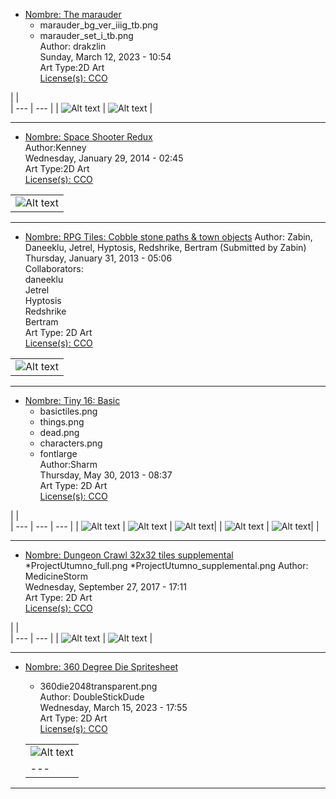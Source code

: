 


* [Nombre: The marauder](https://opengameart.org/content/the-marauder)   
  * marauder_bg_ver_iiig_tb.png  
  * marauder_set_i_tb.png  
  Author: drakzlin  
  Sunday, March 12, 2023 - 10:54  
  Art Type:2D Art  
  [License(s): CCO](https://creativecommons.org/publicdomain/zero/1.0/deed.es_ES) 
  
| |   
| --- | --- |
| ![Alt text](https://github.com/juanantoniogit/Libreria/blob/main/Juegos/2D/TileMap/marauder_bg_ver_iiig_tb.png)
| ![Alt text](https://github.com/juanantoniogit/Libreria/blob/main/Juegos/2D/TileMap/marauder_set_i_tb.png) |
 
***




* [Nombre: Space Shooter Redux](https://opengameart.org/content/space-shooter-redux)  
Author:Kenney  
Wednesday, January 29, 2014 - 02:45  
Art Type:2D Art  
[License(s): CCO](https://creativecommons.org/publicdomain/zero/1.0/deed.es_ES)  

| |   
| --- |
| ![Alt text](https://github.com/juanantoniogit/Libreria/blob/main/Juegos/2D/TileMap/SpaceShooterRedux/preview.png) |

  
***


* [Nombre: RPG Tiles: Cobble stone paths & town objects](https://opengameart.org/content/rpg-tiles-cobble-stone-paths-town-objects)
Author: Zabin, Daneeklu, Jetrel, Hyptosis, Redshrike, Bertram (Submitted by Zabin)  
Thursday, January 31, 2013 - 05:06  
Collaborators:  
daneeklu  
Jetrel  
Hyptosis  
Redshrike  
Bertram   
Art Type: 2D Art  
[License(s): CCO](https://creativecommons.org/publicdomain/zero/1.0/deed.es_ES) 

| |   
| --- | 
| ![Alt text](https://github.com/juanantoniogit/Libreria/blob/main/Juegos/2D/TileMap/PathAndObjects.png) |

***








* [Nombre: Tiny 16: Basic](https://opengameart.org/content/tiny-16-basic)  
  * basictiles.png  
  * things.png  
  * dead.png 
  * characters.png 
  * fontlarge  
  Author:Sharm   
  Thursday, May 30, 2013 - 08:37  
  Art Type: 2D Art  
  [License(s): CCO](https://creativecommons.org/publicdomain/zero/1.0/deed.es_ES)  
  
| |   
| --- | --- | --- |
| ![Alt text](https://github.com/juanantoniogit/Libreria/blob/main/Juegos/2D/TileMap/things.png)
| ![Alt text](https://github.com/juanantoniogit/Libreria/blob/main/Juegos/2D/TileMap/fontlarge.png)
| ![Alt text](https://github.com/juanantoniogit/Libreria/blob/main/Juegos/2D/TileMap/dead.png)|
| ![Alt text](https://github.com/juanantoniogit/Libreria/blob/main/Juegos/2D/TileMap/characters.png)
| ![Alt text](https://github.com/juanantoniogit/Libreria/blob/main/Juegos/2D/TileMap/basictiles.png)|  |

  
 
***


* [Nombre: Dungeon Crawl 32x32 tiles supplemental](https://opengameart.org/content/dungeon-crawl-32x32-tiles-supplemental)  
 *ProjectUtumno_full.png
 *ProjectUtumno_supplemental.png 
Author: MedicineStorm  
Wednesday, September 27, 2017 - 17:11  
Art Type: 2D Art   
[License(s): CCO](https://creativecommons.org/publicdomain/zero/1.0/deed.es_ES)  

| |   
| --- | --- |
| ![Alt text](https://github.com/juanantoniogit/Libreria/blob/main/Juegos/2D/TileMap/ProjectUtumno_supplemental.png)
| ![Alt text](https://github.com/juanantoniogit/Libreria/blob/main/Juegos/2D/TileMap/ProjectUtumno_full.png) |



***


* [Nombre: 360 Degree Die Spritesheet](https://opengameart.org/content/360-degree-die-spritesheet)
  * 360die2048transparent.png  
  Author: DoubleStickDude  
  Wednesday, March 15, 2023 - 17:55  
  Art Type: 2D Art  
  [License(s): CCO](https://creativecommons.org/publicdomain/zero/1.0/deed.es_ES)  
  
  | |   
  | --- |
  | ![Alt text](https://github.com/juanantoniogit/Libreria/blob/main/Juegos/2D/TileMap/360die2048transparent.png)|
  | --- |
***


